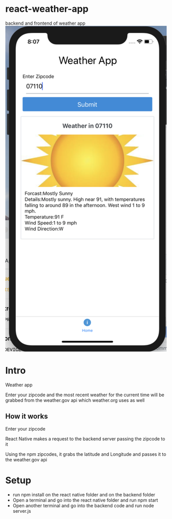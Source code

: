 # react-weather-app
backend and frontend of weather app<br>
<img src="weatherAPP/assets/images/screenshot.png"/>

<h1>Intro</h1>
<p> Weather app <p>
<p>Enter your zipcode and the most recent weather for the current time will be grabbed from the weather.gov api which weather.org uses as well<p>
<h2>How it works</h2>
<p>Enter your zipcode</p>
<p>React Native makes a request to the backend server passing the zipcode to it<p>
<p>Using the npm zipcodes, it grabs the latitude and Longitude and passes it to the weather.gov api</p>

<h1>Setup</h1>
<ul>
    <li>run npm install on the react native folder and on the backend folder</li>
    <li>Open a terminal and go into the react native folder and run npm start</li>
    <li>Open another terminal and go into the backend code and run node server.js</li>
<ul>
